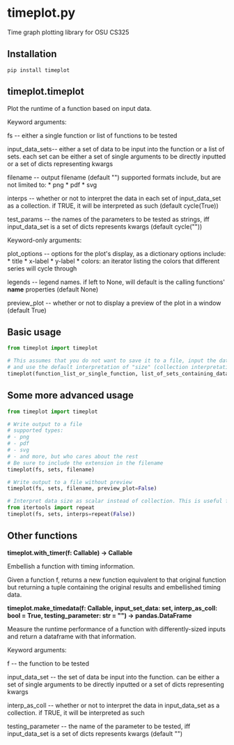# timeplot.py
Time graph plotting library for OSU CS325

## Installation
```
pip install timeplot
```

## timeplot.timeplot
Plot the runtime of a function based on input data.

Keyword arguments:

fs -- either a single function or list of functions to be tested

input\_data\_sets-- either a set of data to be input into the function or a list of sets. each set can be either a set of single arguments to be directly
    inputted or a set of dicts representing kwargs
    
filename -- output filename (default "")
    supported formats include, but are not limited to:
        * png
        * pdf
        * svg
        
interps -- whether or not to interpret the data in each set of input\_data\_set as a collection. if TRUE, it will be interpreted as such (default cycle(True))

test\_params -- the names of the parameters to be tested as strings, iff input\_data\_set is a set of dicts represents kwargs (default cycle(""))

Keyword-only arguments:

plot\_options -- options for the plot's display, as a dictionary
    options include:
        * title
        * x-label
        * y-label
        * colors: an iterator listing the colors that different series will cycle through
 
legends -- legend names. if left to None, will default is the calling functions' __name__ properties (default None)

preview\_plot -- whether or not to display a preview of the plot in a window (default True)


## Basic usage
```py
from timeplot import timeplot

# This assumes that you do not want to save it to a file, input the data directly as the ONLY parameter to the function,
# and use the default interpretation of "size" (collection interpretation)
timeplot(function_list_or_single_function, list_of_sets_containing_data_or_single_set)
```

## Some more advanced usage
```py
from timeplot import timeplot

# Write output to a file
# supported types:
# - png
# - pdf
# - svg
# - and more, but who cares about the rest
# Be sure to include the extension in the filename
timeplot(fs, sets, filename)

# Write output to a file without preview
timeplot(fs, sets, filename, preview_plot=False)

# Interpret data size as scalar instead of collection. This is useful for functions like `pow` or `sqrt`.
from itertools import repeat
timeplot(fs, sets, interps=repeat(False))
```

## Other functions
**timeplot.with\_timer(f: Callable) -> Callable**

Embellish a function with timing information.

Given a function f, returns a new function equivalent
to that original function but returning a tuple containing
the original results and embellished timing data.


**timeplot.make\_timedata(f: Callable,
                        input\_set\_data: set,
                        interp\_as\_coll: bool = True,
                        testing\_parameter: str = "") -> pandas.DataFrame**
                        
Measure the runtime performance of a function with differently-sized inputs and return a dataframe with that information.

Keyword arguments:

f -- the function to be tested

input\_data\_set -- the set of data be input into the function. can be either a set of single arguments to be directly
    inputted or a set of dicts representing kwargs
    
interp\_as\_coll -- whether or not to interpret the data in input\_data\_set as a collection. if TRUE, it will be interpreted as such

testing\_parameter -- the name of the parameter to be tested, iff input\_data\_set is a set of dicts represents kwargs (default "")
